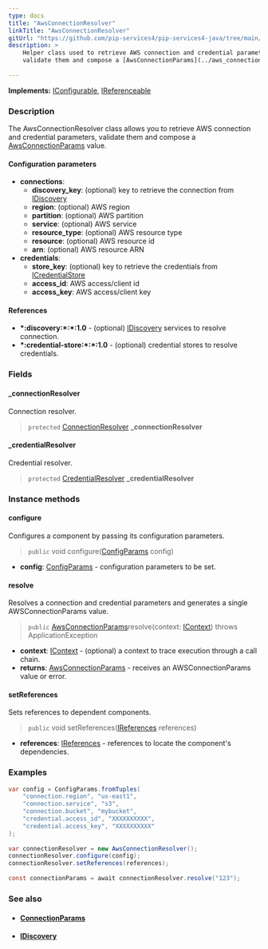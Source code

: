 ```yaml
---
type: docs
title: "AwsConnectionResolver"
linkTitle: "AwsConnectionResolver"
gitUrl: "https://github.com/pip-services4/pip-services4-java/tree/main/pip-services4-aws-java"
description: >
    Helper class used to retrieve AWS connection and credential parameters,
    validate them and compose a [AwsConnectionParams](../aws_connection_params) value.
 
---
```


**Implements:** [IConfigurable](../../../components/config/iconfigurable), [IReferenceable](../../../components/refer/ireferenceable)

### Description

The AwsConnectionResolver class allows you to retrieve AWS connection and credential parameters, validate them and compose a [AwsConnectionParams](../aws_connection_params) value.


#### Configuration parameters

- **connections**:                   
    - **discovery_key**: (optional) key to retrieve the connection from [IDiscovery](../../../config/connect/idiscovery)
    - **region**: (optional) AWS region
    - **partition**: (optional) AWS partition
    - **service**: (optional) AWS service
    - **resource_type**: (optional) AWS resource type
    - **resource**: (optional) AWS resource id
    - **arn**: (optional) AWS resource ARN
- **credentials**:    
    - **store_key**: (optional) key to retrieve the credentials from [ICredentialStore](../../../config/auth/icredential_store)
    - **access_id**: AWS access/client id
    - **access_key**: AWS access/client key

#### References
- **\*:discovery:\*:\*:1.0** - (optional) [IDiscovery](../../../config/connect/idiscovery) services to resolve connection.
- **\*:credential-store:\*:\*:1.0** - (optional) credential stores to resolve credentials.

### Fields

<span class="hide-title-link">

#### _connectionResolver
Connection resolver.
> `protected` [ConnectionResolver](../../../config/connect/connection_resolver) **_connectionResolver**

#### _credentialResolver
Credential resolver.
> `protected` [CredentialResolver](../../../config/auth/credential_resolver) **_credentialResolver** 

</span>

### Instance methods

#### configure
Configures a component by passing its configuration parameters.

> `public` void configure([ConfigParams](../../../components/config/config_params) config)

- **config**: [ConfigParams](../../../components/config/config_params) - configuration parameters to be set.

#### resolve
Resolves a connection and credential parameters and generates a single
AWSConnectionParams value.

> `public` [AwsConnectionParams](../aws_connection_params)resolve(context: [IContext](../../../components/context/icontext)) throws ApplicationException
- **context**: [IContext](../../../components/context/icontext) - (optional) a context to trace execution through a call chain. 
- **returns**: [AwsConnectionParams](../aws_connection_params) - receives an AWSConnectionParams value or error.

#### setReferences
Sets references to dependent components.

> `public` void setReferences([IReferences](../../../components/refer/ireferences) references)

- **references**: [IReferences](../../../components/refer/ireferences) - references to locate the component's dependencies.



### Examples
```java
var config = ConfigParams.fromTuples(
    "connection.region", "us-east1",
    "connection.service", "s3",
    "connection.bucket", "mybucket",
    "credential.access_id", "XXXXXXXXXX",
    "credential.access_key", "XXXXXXXXXX"
);
     
var connectionResolver = new AwsConnectionResolver();
connectionResolver.configure(config);
connectionResolver.setReferences(references);
    
const connectionParams = await connectionResolver.resolve("123");
```


### See also
- #### [ConnectionParams](../../../config/connect/connection_params)
- #### [IDiscovery](../../../config/connect/idiscovery)
